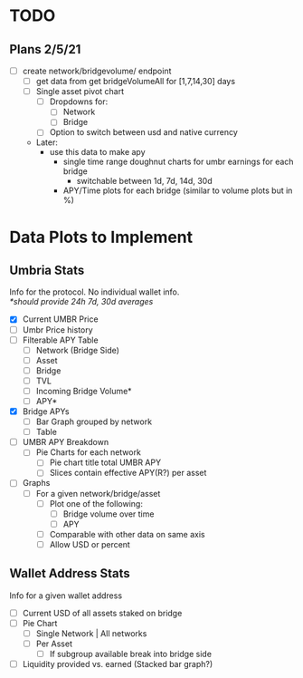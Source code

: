 # TODO

## Plans 2/5/21

- [ ] create network/bridgevolume/ endpoint
  - [ ] get data from get bridgeVolumeAll for [1,7,14,30] days
  - [ ] Single asset pivot chart
    - [ ] Dropdowns for:
      - [ ] Network
      - [ ] Bridge
    - [ ] Option to switch between usd and native currency
  - Later:
    - use this data to make apy
      - single time range doughnut charts for umbr earnings for each bridge
        - switchable between 1d, 7d, 14d, 30d
      - APY/Time plots for each bridge (similar to volume plots but in %)

# Data Plots to Implement

## Umbria Stats

Info for the protocol. No individual wallet info.  
_\*should provide 24h 7d, 30d averages_

- [x] Current UMBR Price
- [ ] Umbr Price history
- [ ] Filterable APY Table
  - [ ] Network (Bridge Side)
  - [ ] Asset
  - [ ] Bridge
  - [ ] TVL
  - [ ] Incoming Bridge Volume\*
  - [ ] APY\*
- [x] Bridge APYs
  - [ ] Bar Graph grouped by network
  - [ ] Table
- [ ] UMBR APY Breakdown
  - [ ] Pie Charts for each network
    - [ ] Pie chart title total UMBR APY
    - [ ] Slices contain effective APY(R?) per asset
- [ ] Graphs
  - [ ] For a given network/bridge/asset
    - [ ] Plot one of the following:
      - [ ] Bridge volume over time
      - [ ] APY
    - [ ] Comparable with other data on same axis
    - [ ] Allow USD or percent

## Wallet Address Stats

Info for a given wallet address

- [ ] Current USD of all assets staked on bridge
- [ ] Pie Chart
  - [ ] Single Network | All networks
  - [ ] Per Asset
    - [ ] If subgroup available break into bridge side
- [ ] Liquidity provided vs. earned (Stacked bar graph?)
